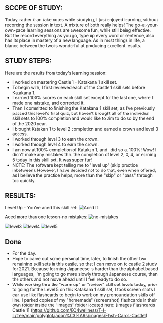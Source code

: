 ## SCOPE OF STUDY:
Today, rather than take notes while studying, I just enjoyed learning, without recording the session in text. A mixture of both really helps!  The go-at-your-own-pace learning sessions are awesome fun, while still being effective.  But the record everything as you go, type up every word or sentence, also has its place in mastery of a new language. As in most things in life, a blance between the two is wonderful at producing excellent results. 

## STUDY STEPS:
Here are the results from today's learning session: 
* I worked on mastering Castle 1 - Katakana 1 skill set.  
* To begin with, I first reviewed each of the Castle 1 skill sets before Katakana 1.
* I earned 100% scores on each skill set except for the last one, where I made one mistake, and corrected it. 
* Then I committed to finishing the Katakana 1 skill set, as I've previously passed this level's final quiz, but haven't brought all of the individual skill sets to 100% completion and would like to aim to do so by the end of the 2020 year. 
* I brought Katakan 1 to level 2 completion and earned a crown and level 3 access.
* I worked through level 3 to earn the crown. 
* I worked through level 4 to earn the crown. 
* I am now at 100% completion of Katakan 1, and I did so at 100%!  Wow! I didn't make any mistakes thru the completion of level 2, 3, 4, or earning 5 today in this skill set.  It was super fun! 
* NOTE: The software kept telling me to "level up" (skip practice inbetween).  However, I have decided not to do that, even when offered, as I believe the practice helps, more than the "skip" or "pass" through too quickly. 

## RESULTS:

Level Up - You've aced this skill set:
![Aced It](https://github.com/EO4wellness/T-I-L/blob/main/polyglot/japon%C3%A9s/images/2020-12-23-Castle1-Level3-Katakana1-results.png)

Aced more than one lesson-no mistakes:
![no-mistakes](https://github.com/EO4wellness/T-I-L/blob/main/polyglot/japon%C3%A9s/images/2020-12-23-Castle1-Level3-Katakana1-results2.png)

![level3](https://github.com/EO4wellness/T-I-L/blob/main/polyglot/japon%C3%A9s/images/2020-12-23-Castle1-Level3-Katakana1.png)
![level4](https://github.com/EO4wellness/T-I-L/blob/main/polyglot/japon%C3%A9s/images/2020-12-23-Castle1-Level4-Katakana1.png)
![level5](https://github.com/EO4wellness/T-I-L/blob/main/polyglot/japon%C3%A9s/images/2020-12-23-Castle1-Level5-Katakana1.png)

## Done
* For the day.  
* Hope to carve out some personal time, later, to finish the other two remaining skill sets in this castle, so that I can move on to castle 2 study for 2021. Because learning Japaneese is harder than the alphabet based languages, I'm going to go more slowly through Japaneese course, than the others and not move ahead until I feel ready to do so. 
* While working thru the "warm up" or "review" skill set levels today, prior to going for the Level 5 on this Katakana 1 skill set, I took screen shots I can use like flashcards to begin to work on my pronounciation skills off line. I parked copies of my "homemade" (screenshot) flashcards in their own folder inside the "images" folder located here: [Images Flashcards Castle 1] (https://github.com/EO4wellness/T-I-L/tree/main/polyglot/japon%C3%A9s/images/Flash-Cards-Castle1)



